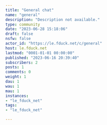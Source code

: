 ```yaml
---
title: "General chat" 
name: "general"
description: "Description not available."
type: community
date: "2023-06-28 15:18:06"
draft: false
nsfw: false
actor_id: "https://le.fduck.net/c/general"
host: le.fduck.net
lastmod: "0001-01-01 00:00:00"
published: "2023-06-16 20:39:40"
subscribers: 2
posts: 1
comments: 0
weight: 1
dau: 1
wau: 1
mau: 1
instances:
- "le_fduck_net"
tags: 
- "le_fduck_net"

---
```


